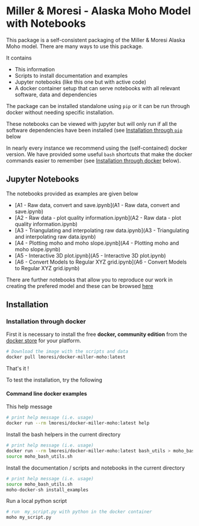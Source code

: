 Miller & Moresi - Alaska Moho Model with Notebooks
====================================

This package is a self-consistent packaging of the Miller & Moresi Alaska Moho model.
There are many ways to use this package.

It contains

   - This information
   - Scripts to install documentation and examples
   - Jupyter notebooks (like this one but with active code)
   - A docker container setup that can serve notebooks with all relevant software, data and dependencies

The package can be installed standalone using `pip`
or it can be run through docker without needing specific installation.

These notebooks can be viewed with jupyter but will only run if all the software dependencies have
been installed (see [Installation through `pip`](#Installation-through-pip) below

In nearly every instance we recommend using the (self-contained) docker version.
We have provided some useful `bash` shortcuts that make the docker commands
easier to remember (see [Installation through docker](#Installation-through-docker) below).


Jupyter Notebooks
----------------

The notebooks provided as examples are given below

   - [A1 - Raw data, convert and save.ipynb](A1 - Raw data, convert and save.ipynb)
   - [A2 - Raw data - plot quality information.ipynb](A2 - Raw data - plot quality information.ipynb)
   - [A3 - Triangulating and interpolating raw data.ipynb](A3 - Triangulating and interpolating raw data.ipynb)
   - [A4 - Plotting moho and moho slope.ipynb](A4 - Plotting moho and moho slope.ipynb)
   - [A5 - Interactive 3D plot.ipynb](A5 - Interactive 3D plot.ipynb)
   - [A6 - Convert Models to Regular XYZ grid.ipynb](A6 - Convert Models to Regular XYZ grid.ipynb)

There are further notebooks that allow you to reproduce our work in creating the
prefered model and these can be browsed [here](/tree/ModelConstruction)


Installation
-----------


### Installation through docker


First it is necessary to install the free __docker, community edition__ from the  [docker store](https://store.docker.com/search?offering=community&type=edition) for your platform.

```bash
# Download the image with the scripts and data
docker pull lmoresi/docker-miller-moho:latest
```

That's it !

To test the installation, try the following

####  Command line docker examples

This help message

```bash
# print help message (i.e. usage)
docker run --rm lmoresi/docker-miller-moho:latest help
```

Install the bash helpers in the current directory
```bash
# print help message (i.e. usage)
docker run --rm lmoresi/docker-miller-moho:latest bash_utils > moho_bash_utils.sh
source moho_bash_utils.sh
```

Install the documentation / scripts and notebooks in the current directory
```bash
# print help message (i.e. usage)
source moho_bash_utils.sh
moho-docker-sh install_examples
```

Run a local python script  

```bash
# run  my_script.py with python in the docker container
moho my_script.py

```
